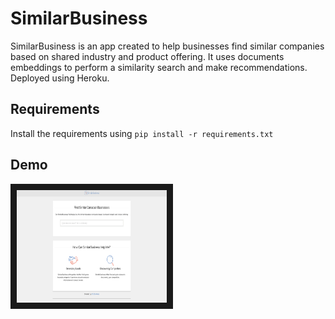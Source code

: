 # SimilarBusiness
SimilarBusiness is an app created to help businesses find similar companies based on shared industry and product offering. It uses documents embeddings to perform a similarity search and make recommendations. Deployed using Heroku.

Requirements
---
Install the requirements using `pip install -r requirements.txt`

Demo
---
<a href="https://vimeo.com/277233466" target="_blank"><img src="imgs/demo.png" 
alt="IMAGE ALT TEXT HERE" width="240" height="180" border="10" /></a>
